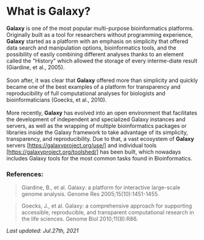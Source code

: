 # What is Galaxy?

**Galaxy** is one of the most popular multi-purpose bioinformatics platforms. Originally built as a tool for researchers without programming experience, **Galaxy** started as a platform with an emphasis on simplicity that offered data search and manipulation options, bioinformatics tools, and the possibility of easily combining different analyses thanks to an element called the "History" which allowed the storage of every interme-diate result (Giardine, et al., 2005).<br><br>
Soon after, it was clear that **Galaxy** offered more than simplicity and quickly became one of the best examples of a platform for transparency and reproducibility of full computational analyses for biologists and bioinformaticians (Goecks, et al., 2010).<br><br>
More recently, **Galaxy** has evolved into an open environment that facilitates the development of independent and specialized Galaxy instances and servers, as well as the wrapping of multiple bioinformatics packages or libraries inside the Galaxy framework to take advantage of its simplicity, transparency, and reproducibility. Due to that, a vast ecosystem of **Galaxy** servers [https://galaxyproject.org/use/] and individual tools [https://galaxyproject.org/toolshed/] has been built, which nowadays includes Galaxy tools for the most common tasks found in Bioinformatics.

### References:
> Giardine, B., et al. Galaxy: a platform for interactive large-scale genome analysis. Genome Res 2005;15(10):1451-1455.

> Goecks, J., et al. Galaxy: a comprehensive approach for supporting accessible, reproducible, and transparent computational research in the life sciences. Genome Biol 2010;11(8):R86.

*Last updated: Jul.27th, 2021*
